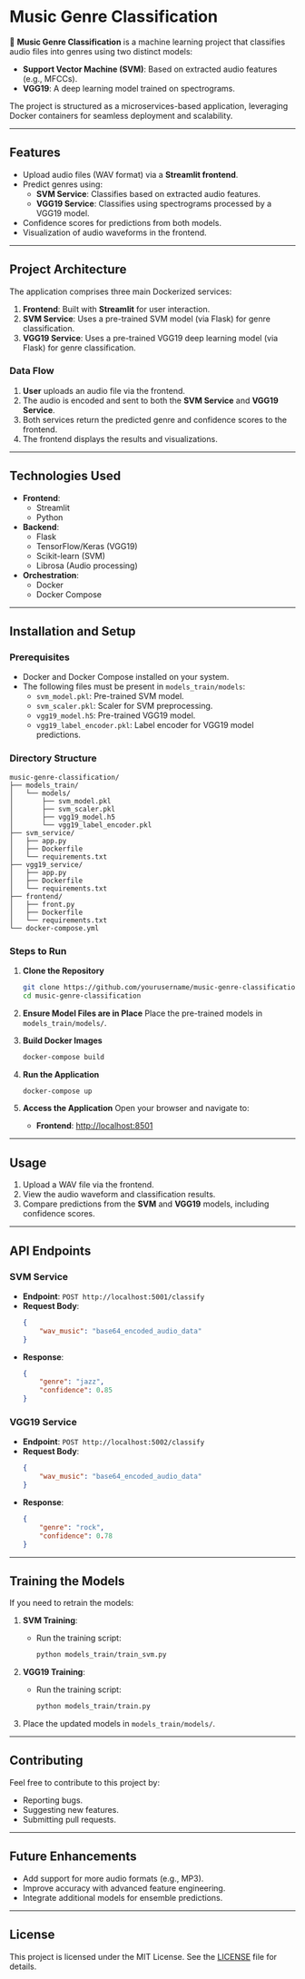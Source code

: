 # **Music Genre Classification**

🎵 **Music Genre Classification** is a machine learning project that classifies audio files into genres using two distinct models:  
- **Support Vector Machine (SVM)**: Based on extracted audio features (e.g., MFCCs).  
- **VGG19**: A deep learning model trained on spectrograms.  

The project is structured as a microservices-based application, leveraging Docker containers for seamless deployment and scalability.

---

## **Features**
- Upload audio files (WAV format) via a **Streamlit frontend**.
- Predict genres using:
  - **SVM Service**: Classifies based on extracted audio features.
  - **VGG19 Service**: Classifies using spectrograms processed by a VGG19 model.
- Confidence scores for predictions from both models.
- Visualization of audio waveforms in the frontend.

---

## **Project Architecture**
The application comprises three main Dockerized services:
1. **Frontend**: Built with **Streamlit** for user interaction.
2. **SVM Service**: Uses a pre-trained SVM model (via Flask) for genre classification.
3. **VGG19 Service**: Uses a pre-trained VGG19 deep learning model (via Flask) for genre classification.

### **Data Flow**
1. **User** uploads an audio file via the frontend.
2. The audio is encoded and sent to both the **SVM Service** and **VGG19 Service**.
3. Both services return the predicted genre and confidence scores to the frontend.
4. The frontend displays the results and visualizations.

---

## **Technologies Used**
- **Frontend**:
  - Streamlit
  - Python
- **Backend**:
  - Flask
  - TensorFlow/Keras (VGG19)
  - Scikit-learn (SVM)
  - Librosa (Audio processing)
- **Orchestration**:
  - Docker
  - Docker Compose

---

## **Installation and Setup**

### **Prerequisites**
- Docker and Docker Compose installed on your system.
- The following files must be present in `models_train/models`:
  - `svm_model.pkl`: Pre-trained SVM model.
  - `svm_scaler.pkl`: Scaler for SVM preprocessing.
  - `vgg19_model.h5`: Pre-trained VGG19 model.
  - `vgg19_label_encoder.pkl`: Label encoder for VGG19 model predictions.

### **Directory Structure**
```
music-genre-classification/
├── models_train/
│   └── models/
│       ├── svm_model.pkl
│       ├── svm_scaler.pkl
│       ├── vgg19_model.h5
│       └── vgg19_label_encoder.pkl
├── svm_service/
│   ├── app.py
│   ├── Dockerfile
│   └── requirements.txt
├── vgg19_service/
│   ├── app.py
│   ├── Dockerfile
│   └── requirements.txt
├── frontend/
│   ├── front.py
│   ├── Dockerfile
│   └── requirements.txt
└── docker-compose.yml
```

### **Steps to Run**
1. **Clone the Repository**
   ```bash
   git clone https://github.com/yourusername/music-genre-classification.git
   cd music-genre-classification
   ```

2. **Ensure Model Files are in Place**
   Place the pre-trained models in `models_train/models/`.

3. **Build Docker Images**
   ```bash
   docker-compose build
   ```

4. **Run the Application**
   ```bash
   docker-compose up
   ```

5. **Access the Application**
   Open your browser and navigate to:
   - **Frontend**: [http://localhost:8501](http://localhost:8501)

---

## **Usage**
1. Upload a WAV file via the frontend.
2. View the audio waveform and classification results.
3. Compare predictions from the **SVM** and **VGG19** models, including confidence scores.

---

## **API Endpoints**

### **SVM Service**
- **Endpoint**: `POST http://localhost:5001/classify`
- **Request Body**:
  ```json
  {
      "wav_music": "base64_encoded_audio_data"
  }
  ```
- **Response**:
  ```json
  {
      "genre": "jazz",
      "confidence": 0.85
  }
  ```

### **VGG19 Service**
- **Endpoint**: `POST http://localhost:5002/classify`
- **Request Body**:
  ```json
  {
      "wav_music": "base64_encoded_audio_data"
  }
  ```
- **Response**:
  ```json
  {
      "genre": "rock",
      "confidence": 0.78
  }
  ```

---

## **Training the Models**
If you need to retrain the models:

1. **SVM Training**:
   - Run the training script:
     ```bash
     python models_train/train_svm.py
     ```

2. **VGG19 Training**:
   - Run the training script:
     ```bash
     python models_train/train.py
     ```

3. Place the updated models in `models_train/models/`.

---

## **Contributing**
Feel free to contribute to this project by:
- Reporting bugs.
- Suggesting new features.
- Submitting pull requests.

---

## **Future Enhancements**
- Add support for more audio formats (e.g., MP3).
- Improve accuracy with advanced feature engineering.
- Integrate additional models for ensemble predictions.

---

## **License**
This project is licensed under the MIT License. See the [LICENSE](LICENSE) file for details.